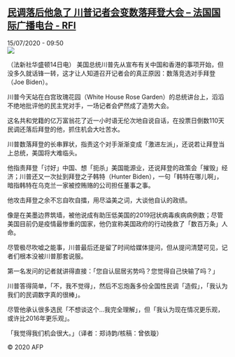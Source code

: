 <!--1594803307000-->
[民调落后他急了 川普记者会变数落拜登大会 – 法国国际广播电台 - RFI](http://www.rfi.fr//cn/contenu/20200715-%E6%B0%91%E8%B0%83%E8%90%BD%E5%90%8E%E4%BB%96%E6%80%A5%E4%BA%86-%E5%B7%9D%E6%99%AE%E8%AE%B0%E8%80%85%E4%BC%9A%E5%8F%98%E6%95%B0%E8%90%BD%E6%8B%9C%E7%99%BB%E5%A4%A7%E4%BC%9A)
------

<div>15/07/2020 - 09:50</div><img src="https://s.rfi.fr/media/display/a58e652c-c673-11ea-bdd0-005056a98db9/w:310/p:16x9/int0009b.200715155001.jpg"><div class="t-content__body u-clearfix"><div class="m-interstitial"></div><p>（法新社华盛顿14日电）    美国总统川普先从宣布有关中国和香港的事项开始，但没多久就话锋一转，这才让人知道召开记者会的真正原因：数落竞选对手拜登（Joe Biden）。</p><p>    川普今天站在白宫玫瑰花园（White House Rose Garden）的总统讲台上，滔滔不绝地批评他的民主党对手，一场记者会俨然成了造势大会。</p><p>    这名共和党籍的亿万富翁花了近一小时语无伦次地自说自话，在投票日倒数110天民调还落后拜登的他，抓住机会大吐苦水。</p><p>    川普数落拜登的长串罪状，指责这个对手渐渐变成「激进左派」，还说若让拜登当上总统，美国将大难临头。</p><p>    他指责拜登「讨好」中国、想「扼杀」美国能源业，还说拜登的政策会「摧毁」经济；川普还又一次扯到拜登之子韩特（Hunter Biden），一句「韩特在哪儿啊」，暗指韩特在乌克兰一家被控贿赂的公司担任董事之事。</p><p>    他攻击拜登之余不忘自吹自擂，用尽溢美之词，大谈他自认的政绩。</p><p>    像是在美墨边界筑墙，被他说成有助压低美国的2019冠状病毒疾病病例数；尽管美国目前仍是疫情最惨重的国家，他仍宣称美国政府的行动挽救了「数百万条」人命。</p><p>    尽管极尽吹嘘之能事，川普最后还是留了时间给媒体提问，但从提问清楚可见，记者们根本没被川普那套说服。</p><p>    第一名发问的记者就讲得直接：「您自认屈居劣势吗？您觉得自己快输了吗？」</p><p>    川普答得简单，「不，我不觉得」，然后不忘炮轰多份全国性民调「造假」，「我认为我们的民调数字真的很棒」。</p><p>    尽管他承认很多选民「不想谈这个...我完全理解」，但「我认为现在情况更乐观，或许比2016年更乐观」。</p><p>    「我觉得我们机会很大。」（译者：郑诗韵/核稿：曾依璇）</p><p class="t-copyright">© 2020 AFP</p>        </div>

